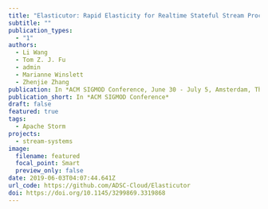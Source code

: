 ```yaml
---
title: "Elasticutor: Rapid Elasticity for Realtime Stateful Stream Processing"
subtitle: ""
publication_types:
  - "1"
authors:
  - Li Wang
  - Tom Z. J. Fu
  - admin
  - Marianne Winslett
  - Zhenjie Zhang
publication: In *ACM SIGMOD Conference, June 30 - July 5, Amsterdam, The Netherlands, 2019.*
publication_short: In *ACM SIGMOD Conference*
draft: false
featured: true
tags:
  - Apache Storm
projects:
  - stream-systems
image:
  filename: featured
  focal_point: Smart
  preview_only: false
date: 2019-06-03T04:07:44.641Z
url_code: https://github.com/ADSC-Cloud/Elasticutor
doi: https://doi.org/10.1145/3299869.3319868
---
```

